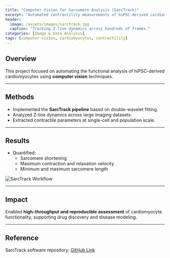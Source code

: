 ```yaml
---
title: "Computer Vision for Sarcomere Analysis (SarcTrack)"
excerpt: "Automated contractility measurements of hiPSC-derived cardiomyocytes using double-wavelet fitting."
header:
  image: /assets/images/sarctrack.jpg
  caption: "Tracking Z-line dynamics across hundreds of frames."
categories: [Image & Data Analysis]
tags: [computer-vision, cardiomyocytes, contractility]
---
```


## Overview
This project focused on automating the functional analysis of hiPSC-derived cardiomyocytes using **computer vision** techniques.  

---

## Methods
- Implemented the **SarcTrack pipeline** based on double-wavelet fitting.  
- Analyzed Z-line dynamics across large imaging datasets.  
- Extracted contractile parameters at single-cell and population scale.  

---

## Results
- Quantified:
  - Sarcomere shortening  
  - Maximum contraction and relaxation velocity  
  - Minimum and maximum sarcomere length  

![SarcTrack Workflow](/assets/images/sarctrack-workflow.png)

---

## Impact
Enabled **high-throughput and reproducible assessment** of cardiomyocyte functionality, supporting drug discovery and disease modeling.  

---

## Reference
SarcTrack software repository: [GitHub Link](https://github.com/davidj0/SarcTrack)
